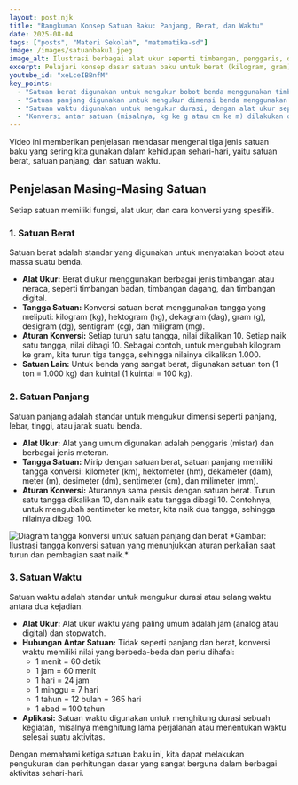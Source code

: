 ```yaml
---
layout: post.njk
title: "Rangkuman Konsep Satuan Baku: Panjang, Berat, dan Waktu"
date: 2025-08-04
tags: ["posts", "Materi Sekolah", "matematika-sd"]
image: /images/satuanbaku1.jpeg
image_alt: Ilustrasi berbagai alat ukur seperti timbangan, penggaris, dan jam
excerpt: Pelajari konsep dasar satuan baku untuk berat (kilogram, gram), panjang (meter, sentimeter), dan waktu (jam, menit, detik), lengkap dengan cara konversi dan contoh aplikasinya dalam kehidupan sehari-hari.
youtube_id: "xeLceIBBnfM"
key_points:
  - "Satuan berat digunakan untuk mengukur bobot benda menggunakan timbangan, dengan kilogram (kg) dan gram (g) sebagai satuan umum."
  - "Satuan panjang digunakan untuk mengukur dimensi benda menggunakan penggaris atau meteran, dengan meter (m) dan sentimeter (cm) sebagai satuan umum."
  - "Satuan waktu digunakan untuk mengukur durasi, dengan alat ukur seperti jam dan stopwatch."
  - "Konversi antar satuan (misalnya, kg ke g atau cm ke m) dilakukan dengan mengalikan atau membagi dengan kelipatan 10."
---
```


Video ini memberikan penjelasan mendasar mengenai tiga jenis satuan baku yang sering kita gunakan dalam kehidupan sehari-hari, yaitu satuan berat, satuan panjang, dan satuan waktu.

## Penjelasan Masing-Masing Satuan

Setiap satuan memiliki fungsi, alat ukur, dan cara konversi yang spesifik.

### 1. Satuan Berat

Satuan berat adalah standar yang digunakan untuk menyatakan bobot atau massa suatu benda.

* **Alat Ukur:** Berat diukur menggunakan berbagai jenis timbangan atau neraca, seperti timbangan badan, timbangan dagang, dan timbangan digital.
* **Tangga Satuan:** Konversi satuan berat menggunakan tangga yang meliputi: kilogram (kg), hektogram (hg), dekagram (dag), gram (g), desigram (dg), sentigram (cg), dan miligram (mg).
* **Aturan Konversi:** Setiap turun satu tangga, nilai dikalikan 10. Setiap naik satu tangga, nilai dibagi 10. Sebagai contoh, untuk mengubah kilogram ke gram, kita turun tiga tangga, sehingga nilainya dikalikan 1.000.
* **Satuan Lain:** Untuk benda yang sangat berat, digunakan satuan ton (1 ton = 1.000 kg) dan kuintal (1 kuintal = 100 kg).

### 2. Satuan Panjang

Satuan panjang adalah standar untuk mengukur dimensi seperti panjang, lebar, tinggi, atau jarak suatu benda.

* **Alat Ukur:** Alat yang umum digunakan adalah penggaris (mistar) dan berbagai jenis meteran.
* **Tangga Satuan:** Mirip dengan satuan berat, satuan panjang memiliki tangga konversi: kilometer (km), hektometer (hm), dekameter (dam), meter (m), desimeter (dm), sentimeter (cm), dan milimeter (mm).
* **Aturan Konversi:** Aturannya sama persis dengan satuan berat. Turun satu tangga dikalikan 10, dan naik satu tangga dibagi 10. Contohnya, untuk mengubah sentimeter ke meter, kita naik dua tangga, sehingga nilainya dibagi 100.

<img title="Konversi Satuan" alt="Diagram tangga konversi untuk satuan panjang dan berat" src="/images/satuanbaku2.jpeg">
*Gambar: Ilustrasi tangga konversi satuan yang menunjukkan aturan perkalian saat turun dan pembagian saat naik.*

### 3. Satuan Waktu

Satuan waktu adalah standar untuk mengukur durasi atau selang waktu antara dua kejadian.

* **Alat Ukur:** Alat ukur waktu yang paling umum adalah jam (analog atau digital) dan stopwatch.
* **Hubungan Antar Satuan:** Tidak seperti panjang dan berat, konversi waktu memiliki nilai yang berbeda-beda dan perlu dihafal:
    * 1 menit = 60 detik
    * 1 jam = 60 menit
    * 1 hari = 24 jam
    * 1 minggu = 7 hari
    * 1 tahun = 12 bulan = 365 hari
    * 1 abad = 100 tahun
* **Aplikasi:** Satuan waktu digunakan untuk menghitung durasi sebuah kegiatan, misalnya menghitung lama perjalanan atau menentukan waktu selesai suatu aktivitas.

Dengan memahami ketiga satuan baku ini, kita dapat melakukan pengukuran dan perhitungan dasar yang sangat berguna dalam berbagai aktivitas sehari-hari.